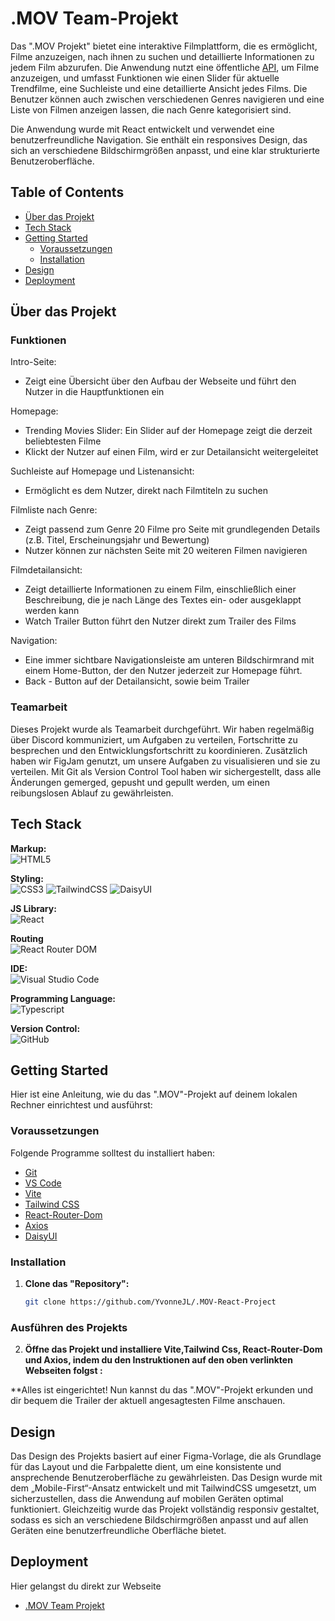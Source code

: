 # .MOV Team-Projekt


Das ".MOV Projekt" bietet eine interaktive Filmplattform, die es ermöglicht, Filme anzuzeigen, nach ihnen zu suchen und detaillierte Informationen zu jedem Film abzurufen. Die Anwendung nutzt eine öffentliche [API](https://developer.themoviedb.org/reference/intro/getting-started), um Filme anzuzeigen, und umfasst Funktionen wie einen Slider für aktuelle Trendfilme, eine Suchleiste und eine detaillierte Ansicht jedes Films. Die Benutzer können auch zwischen verschiedenen Genres navigieren und eine Liste von Filmen anzeigen lassen, die nach Genre kategorisiert sind.

Die Anwendung wurde mit React entwickelt und verwendet eine benutzerfreundliche Navigation. Sie enthält ein responsives Design, das sich an verschiedene Bildschirmgrößen anpasst, und eine klar strukturierte Benutzeroberfläche.

## Table of Contents 

- [Über das Projekt](#über-das-projekt)
- [Tech Stack](#tech-stack)
- [Getting Started](#getting-started)
  - [Voraussetzungen](#voraussetzungen)
  - [Installation](#installation)
- [Design](#design)
- [Deployment](#deployment)

## Über das Projekt


### Funktionen

Intro-Seite:
- Zeigt eine Übersicht über den Aufbau der Webseite und führt den Nutzer in die Hauptfunktionen ein

Homepage:
- Trending Movies Slider: Ein Slider auf der Homepage zeigt die derzeit beliebtesten Filme
- Klickt der Nutzer auf einen Film, wird er zur Detailansicht weitergeleitet

Suchleiste auf Homepage und Listenansicht: 
- Ermöglicht es dem Nutzer, direkt nach Filmtiteln zu suchen

Filmliste nach Genre: 
- Zeigt passend zum Genre 20 Filme pro Seite mit grundlegenden Details (z.B. Titel, Erscheinungsjahr und Bewertung)
- Nutzer können zur nächsten Seite mit 20 weiteren Filmen navigieren

Filmdetailansicht:
- Zeigt detaillierte Informationen zu einem Film, einschließlich einer Beschreibung, die je nach Länge des Textes ein- oder ausgeklappt werden kann
- Watch Trailer Button führt den Nutzer direkt zum Trailer des Films

Navigation:
- Eine immer sichtbare Navigationsleiste am unteren Bildschirmrand mit einem Home-Button, der den Nutzer jederzeit zur Homepage führt.
- Back - Button auf der Detailansicht, sowie beim Trailer

### Teamarbeit
Dieses Projekt wurde als Teamarbeit durchgeführt. Wir haben regelmäßig über Discord kommuniziert, um Aufgaben zu verteilen, Fortschritte zu besprechen und den Entwicklungsfortschritt zu koordinieren. Zusätzlich haben wir FigJam genutzt, um unsere Aufgaben zu visualisieren und sie zu verteilen. Mit Git als Version Control Tool haben wir sichergestellt, dass alle Änderungen gemerged, gepusht und gepullt werden, um einen reibungslosen Ablauf zu gewährleisten.

## Tech Stack

**Markup:**  
![HTML5](https://img.shields.io/badge/html5-%23E34F26.svg?style=for-the-badge&logo=html5&logoColor=white)  

**Styling:**<br/>
![CSS3](https://img.shields.io/badge/css3-%231572B6.svg?style=for-the-badge&logo=css3&logoColor=white)
![TailwindCSS](https://img.shields.io/badge/tailwindcss-%2338B2AC.svg?style=for-the-badge&logo=tailwind-css&logoColor=white) 
![DaisyUI](https://img.shields.io/badge/daisyUI-%233B82F6.svg?style=for-the-badge&logo=daisyui&logoColor=white)

**JS Library:**<br/>
![React](https://img.shields.io/badge/React-%2361DAFB.svg?style=for-the-badge&logo=react&logoColor=white)

**Routing**<br/>
![React Router DOM](https://img.shields.io/badge/React_Router_DOM-%23CA4245.svg?style=for-the-badge&logo=react-router&logoColor=white)

**IDE:**  
![Visual Studio Code](https://img.shields.io/badge/Visual%20Studio%20Code-0078d7.svg?style=for-the-badge&logo=visual-studio-code&logoColor=white)  

**Programming Language:**<br/>
![Typescript](https://shields.io/badge/TypeScript-3178C6?logo=TypeScript&logoColor=FFF&style=flat-square)

**Version Control:**  
![GitHub](https://img.shields.io/badge/github-%23121011.svg?style=for-the-badge&logo=github&logoColor=white)  


## Getting Started

Hier ist eine Anleitung, wie du das ".MOV"-Projekt auf deinem lokalen Rechner einrichtest und ausführst:

### Voraussetzungen

Folgende Programme solltest du installiert haben:

- [Git](https://git-scm.com/)
- [VS Code](https://code.visualstudio.com/download)
- [Vite](https://v5.vite.dev/guide/)
- [Tailwind CSS](https://tailwindcss.com/docs/installation/using-vite)
- [React-Router-Dom](https://reactrouter.com/start/library/installation)
- [Axios](https://axios-http.com/docs/intro)
- [DaisyUI](https://daisyui.com/docs/install/)

### Installation

1. **Clone das "Repository":**
   ```bash
   git clone https://github.com/YvonneJL/.MOV-React-Project
   ```

### Ausführen des Projekts

2. **Öffne das Projekt und installiere Vite,Tailwind Css, React-Router-Dom und Axios, indem du den Instruktionen auf den oben verlinkten Webseiten folgst :**
 
**Alles ist eingerichtet! Nun kannst du das ".MOV"-Projekt erkunden und dir bequem die Trailer der aktuell angesagtesten Filme anschauen.

## Design

Das Design des Projekts basiert auf einer Figma-Vorlage, die als Grundlage für das Layout und die Farbpalette dient, um eine konsistente und ansprechende Benutzeroberfläche zu gewährleisten. Das Design wurde mit dem „Mobile-First“-Ansatz entwickelt und mit TailwindCSS umgesetzt, um sicherzustellen, dass die Anwendung auf mobilen Geräten optimal funktioniert. Gleichzeitig wurde das Projekt vollständig responsiv gestaltet, sodass es sich an verschiedene Bildschirmgrößen anpasst und auf allen Geräten eine benutzerfreundliche Oberfläche bietet.

## Deployment

Hier gelangst du direkt zur Webseite
- [.MOV Team Projekt](https://pokemon-api-duo-project.vercel.app/)





